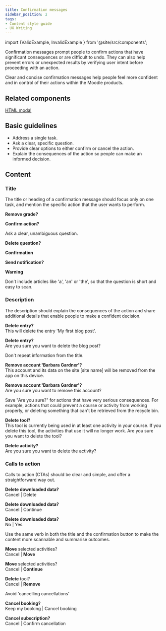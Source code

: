 ```yaml
---
title: Confirmation messages
sidebar_position: 2
tags:
- Content style guide
- UX Writing
---
```

import {ValidExample, InvalidExample } from '@site/src/components';

Confirmation messages prompt people to confirm actions that have significant consequences or are difficult to undo. They can also help prevent errors or unexpected results by verifying user intent before proceeding with an action.

Clear and concise confirmation messages help people feel more confident and in control of their actions within the Moodle products.

## Related components

[HTML modal](https://componentlibrary.moodle.com/admin/tool/componentlibrary/docspage.php/moodle/components/dom-modal/)

## Basic guidelines

- Address a single task.
- Ask a clear, specific question.
- Provide clear options to either confirm or cancel the action.
- Explain the consequences of the action so people can make an informed decision.

## Content

### Title

The title or heading of a confirmation message should focus only on one task, and mention the specific action that the user wants to perform.

<ValidExample title="Do">

**Remove grade?**

</ValidExample>

<InvalidExample title="Don't">

**Confirm action?**

</InvalidExample>

Ask a clear, unambiguous question.

<ValidExample title="Do">

**Delete question?**

</ValidExample>

<InvalidExample title="Don't">

**Confirmation**

</InvalidExample>

<ValidExample title="Do">

**Send notification?**

</ValidExample>

<InvalidExample title="Don't">

**Warning**

</InvalidExample>

Don't include articles like 'a', 'an' or 'the', so that the question is short and easy to scan.

### Description

The description should explain the consequences of the action and share additional details that enable people to make a confident decision.

<ValidExample title="Do">

**Delete entry?**  
This will delete the entry 'My first blog post'.

</ValidExample>

<InvalidExample title="Don't">

**Delete entry?**  
Are you sure you want to delete the blog post?

</InvalidExample>

Don't repeat information from the title.

<ValidExample title="Do">

**Remove account 'Barbara Gardner'?**  
This account and its data on the site [site name] will be removed from the app on this device.

</ValidExample>

<InvalidExample title="Don't">

**Remove account 'Barbara Gardner'?**  
Are you sure you want to remove this account?

</InvalidExample>

Save "Are you sure?" for actions that have very serious consequences. For example, actions that could prevent a course or activity from working properly, or deleting something that can't be retrieved from the recycle bin.

<ValidExample title="Do">

**Delete tool?**  
This tool is currently being used in at least one activity in your course. If you delete this tool, the activities that use it will no longer work. Are you sure you want to delete the tool?

</ValidExample>

<InvalidExample title="Don't">

**Delete activity?**  
Are you sure you want to delete the activity?

</InvalidExample>

### Calls to action

Calls to action (CTAs) should be clear and simple, and offer a straightforward way out.

<ValidExample title="Do">

**Delete downloaded data?**  
Cancel | Delete

</ValidExample>

<InvalidExample title="Don't">

**Delete downloaded data?**  
Cancel | Continue

</InvalidExample>

<InvalidExample title="Don't">

**Delete downloaded data?**  
No | Yes

</InvalidExample>

Use the same verb in both the title and the confirmation button to make the content more scannable and summarise outcomes.

<ValidExample title="Do">

**Move** selected activities?  
Cancel | **Move**

</ValidExample>

<InvalidExample title="Don't">

**Move** selected activities?  
Cancel | **Continue**

</InvalidExample>

<InvalidExample title="Don't">

**Delete** tool?  
Cancel | **Remove**

</InvalidExample>

Avoid 'cancelling cancellations'

<ValidExample title="Do">

**Cancel booking?**  
Keep my booking | Cancel booking

</ValidExample>

<InvalidExample title="Don't">

**Cancel subscription?**  
Cancel | Confirm cancellation

</InvalidExample>
